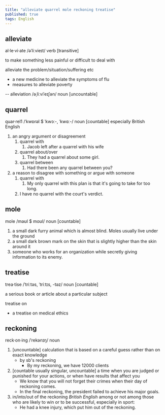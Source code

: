 ```yaml
---
title: "alleviate quarrel mole reckoning treatise"
published: true
tags: English
---
```


## alleviate

al·le·vi·ate /əˈliːvieɪt/ verb [transitive]

to make something less painful or difficult to deal with

alleviate the problem/situation/suffering etc

- a new medicine to alleviate the symptoms of flu
- measures to alleviate poverty

-- alleviation /əˌliːviˈeɪʃən/ noun [uncountable]

## quarrel

quar·rel1 /ˈkwɒrəl $ ˈkwɔː-, ˈkwɑː-/ noun [countable] especially British English

1. an angry argument or disagreement
   1. quarrel with
      1. Jacob left after a quarrel with his wife
   2. quarrel about/over
      1. They had a quarrel about some girl.
   3. quarrel between
      1. Had there been any quarrel between you?
2. a reason to disagree with something or argue with someone
   1. quarrel with
      1. My only quarrel with this plan is that it's going to take for too long.
   2. I have no quarrel with the court's verdict.

## mole

mole /məʊl $ moʊl/ noun [countable]

1. a small dark furry animal which is almost blind. Moles usually live under the
   ground
2. a small dark brown mark on the skin that is slightly higher than the skin
   around it
3. someone who works for an organization while secretly giving information to
   its enemy.

## treatise

trea·tise /ˈtriːtəs, ˈtriːtɪs, -təz/ noun [countable]

a serious book or article about a particular subject

treatise on

- a treatise on medical ethics

## reckoning

reck·on·ing /ˈrekənɪŋ/ noun

1. [uncountable] calculation that is based on a careful guess rather than on
   exact knowledge
   - by sb's reckoning
     - By my reckoning, we have 12000 clients
2. [countable usually singular, uncountable] a time when you are judged or
   punished for your actions, or when have results that affect you
   - We know that you will not forget their crimes when their day of reckoning comes.
   - In the final reckoning, the president failed to achieve his major goals.
3. in/into/out of the reckoning *British English* among or not among those who
   are likely to win or to be successful, especially in sport:
   - He had a knee injury, which put him out of the reckoning.